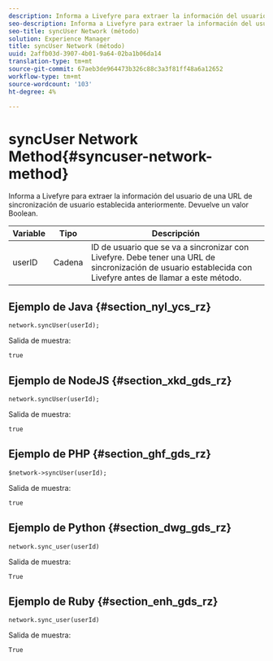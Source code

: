 ```yaml
---
description: Informa a Livefyre para extraer la información del usuario de una URL de sincronización de usuario establecida anteriormente. Devuelve un valor Boolean.
seo-description: Informa a Livefyre para extraer la información del usuario de una URL de sincronización de usuario establecida anteriormente. Devuelve un valor Boolean.
seo-title: syncUser Network (método)
solution: Experience Manager
title: syncUser Network (método)
uuid: 2affb03d-3907-4b01-9a64-02ba1b06da14
translation-type: tm+mt
source-git-commit: 67aeb3de964473b326c88c3a3f81ff48a6a12652
workflow-type: tm+mt
source-wordcount: '103'
ht-degree: 4%

---
```



# syncUser Network Method{#syncuser-network-method}

Informa a Livefyre para extraer la información del usuario de una URL de sincronización de usuario establecida anteriormente. Devuelve un valor Boolean.

| Variable | Tipo | Descripción |
|--- |--- |--- |
| userID | Cadena | ID de usuario que se va a sincronizar con Livefyre. Debe tener una URL de sincronización de usuario establecida con Livefyre antes de llamar a este método. |

## Ejemplo de Java {#section_nyl_ycs_rz}

```
network.syncUser(userId); 
```

Salida de muestra:

```
true
```

## Ejemplo de NodeJS {#section_xkd_gds_rz}

```
network.syncUser(userId); 
```

Salida de muestra:

```
true
```

## Ejemplo de PHP {#section_ghf_gds_rz}

```
$network->syncUser(userId); 
```

Salida de muestra:

```
true
```

## Ejemplo de Python {#section_dwg_gds_rz}

```
network.sync_user(userId) 
```

Salida de muestra:

```
True
```

## Ejemplo de Ruby {#section_enh_gds_rz}

```
network.sync_user(userId) 
```

Salida de muestra:

```
True
```
